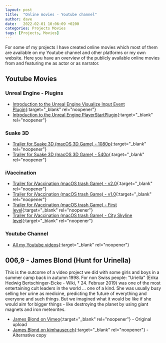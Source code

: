 ```yaml
---
layout: post
title:  "Online movies - Youtube channel"
author: dave
date:   2022-02-01 10:06:09 +0200
categories: Projects Movies
tags: [Projects, Movies]
---
```


For some of my projects I have created online movies which most of them are available on my Youtube channel and other platforms or my own website. Here you have an overview of the publicly available online movies from and featuring me as actor or as narrator.

## Youtube Movies
### Unreal Engine - Plugins
- [Introduction to the Unreal Engine Visualize Input Event Plugin][vieplugin]{:target="_blank" rel="noopener"}
- [Introduction to the Unreal Engine PlayerStartPlugin][playerstartplugin]{:target="_blank" rel="noopener"}

### Suake 3D
- [Trailer for Suake 3D (macOS 3D Game) - 1080p][suake3d-video]{:target="_blank" rel="noopener"}
- [Trailer for Suake 3D (macOS 3D Game) - 540p][suake3d-video-540p]{:target="_blank" rel="noopener"}

### iVaccination
- [Trailer for iVaccination (macOS trash Game) - v2.0][ivaccination-video-v2]{:target="_blank" rel="noopener"}
- [Trailer for iVaccination (macOS trash Game) - v1.0][ivaccination-video]{:target="_blank" rel="noopener"}
- [Trailer for iVaccination (macOS trash Game) - First level][ivaccination-video-first-level]{:target="_blank" rel="noopener"}
- [Trailer for iVaccination (macOS trash Game) - City Skyline level][ivaccination-video-city-skyline]{:target="_blank" rel="noopener"}

### Youtube Channel
- [All my Youtube videos][youtube-videos]{:target="_blank" rel="noopener"}

## 006,9 - James Blond (Hunt for Urinella)
This is the outcome of a video project we did with some girls and boys in a summer camp back in autumn 1998. For non Swiss people: "Uriella" (Erika Hedwig Bertschinger-Eicke - Wiki, † 24. Februar 2019) was one of the most entertaining cult leaders in the world ... one of a kind. She was usually busy selling her urine as medicine, predicting the future of everything and everyone and such things. But we imagined what it would be like if she would aim for bigger things - like destroying the planet by using giant magnets and iron meteorites.
- [James Blond on Vimeo][james-vimeo]{:target="_blank" rel="noopener"} - Original upload
- [James Blond on kimhauser.ch][james-kim]{:target="_blank" rel="noopener"} - Alternative copy

[vieplugin]: https://youtu.be/eqyuU1cIx8I
[youtube-videos]: https://www.youtube.com/channel/UCl07bgN24I-9twgFsTLyMjw
[james-vimeo]: https://vimeo.com/1554154
[james-kim]: https://kimhauser.ch/index.php/personal/private-projects/james-blond-006-9
[playerstartplugin]: https://www.youtube.com/watch?v=AiyZcPeSFOo
[ivaccination-video-v2]: https://www.youtube.com/watch?v=sWwcMc0H-MU
[ivaccination-video]: https://www.youtube.com/watch?v=3_yCJG52TXw
[ivaccination-video-first-level]: https://www.youtube.com/watch?v=xyJoT_pchg4
[ivaccination-video-city-skyline]: https://www.youtube.com/watch?v=APYdlmHBtTk
[suake3d-video]: https://www.youtube.com/watch?v=Ld3hXotjtUM
[suake3d-video-540p]: https://www.youtube.com/watch?v=OMtgrZbgNt8
